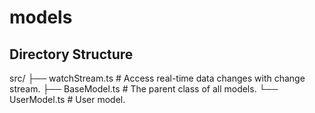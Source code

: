 # models

## Directory Structure

src/
├── watchStream.ts # Access real-time data changes with change stream.
├── BaseModel.ts # The parent class of all models.
└── UserModel.ts # User model.
